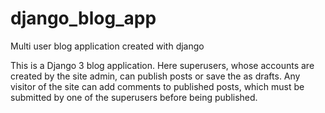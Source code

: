 # django_blog_app
Multi user blog application created with django

This is a Django 3 blog application. Here superusers, whose accounts are created by the site admin, can publish posts or save the as drafts. Any visitor of the site can add comments to published posts, which must be submitted by one of the superusers before being published.
